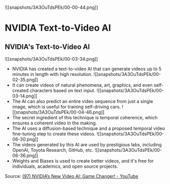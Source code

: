 ![[snapshots/3A3OuTdsPEk/00-00-44.png]]
# NVIDIA Text-to-Video AI
## NVIDIA's Text-to-Video AI
![[snapshots/3A3OuTdsPEk/00-03-34.png]]
- NVIDIA has created a text-to-video AI that can generate videos up to 5 minutes in length with high resolution.
![[snapshots/3A3OuTdsPEk/00-02-35.png]]
- It can create videos of natural phenomena, art, graphics, and even self-created characters based on text input.
![[snapshots/3A3OuTdsPEk/00-03-14.png]]
- The AI can also predict an entire video sequence from just a single image, which is useful for training self-driving cars.
![[snapshots/3A3OuTdsPEk/00-04-46.png]]
- The secret ingredient of this technique is temporal coherence, which ensures a coherent video in the making.
- The AI uses a diffusion-based technique and a proposed temporal video fine-tuning step to create these videos.
![[snapshots/3A3OuTdsPEk/00-06-30.png]]
- The videos generated by this AI are used by prestigious labs, including OpenAI, Toyota Research, GitHub, etc.
![[snapshots/3A3OuTdsPEk/00-06-36.png]]
- Weights and Biases is used to create better videos, and it's free for individuals, academics, and open source projects.

Source: [(97) NVIDIA’s New Video AI: Game Changer! - YouTube](https://www.youtube.com/watch?v=3A3OuTdsPEk)

